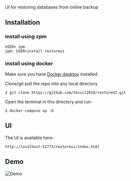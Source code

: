 UI for restoring databases from online backup


## Installation 

### install using zpm

```
USER> zpm
zpm: USER>install restoreui
```

### install using docker

Make sure you have [Docker desktop](https://www.docker.com/products/docker-desktop) installed.

Clone/git pull the repo into any local directory

```
$ git clone https://github.com/Vassil2010/restoreUI.git
```

Open the terminal in this directory and run:

```
$ docker-compose up -d
```

## UI

The UI is available here:
```
http://localhost:52773/restoreui/index.html
```

## Demo

![Demo](https://github.com/Vassil2010/restoreUI/raw/master/misc/demo.gif)
